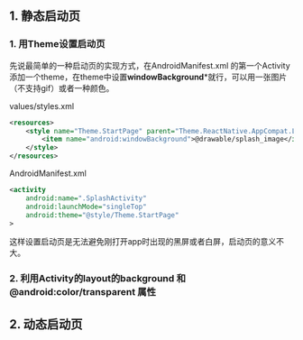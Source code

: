 ## 1. 静态启动页
### 1. 用Theme设置启动页
先说最简单的一种启动页的实现方式，在AndroidManifest.xml 的第一个Activity添加一个theme，在theme中设置**windowBackground***就行，可以用一张图片（不支持gif）或者一种颜色。

values/styles.xml
```xml
<resources>
    <style name="Theme.StartPage" parent="Theme.ReactNative.AppCompat.Light.NoActionBar.FullScreen">
        <item name="android:windowBackground">@drawable/splash_image</item>
    </style>
</resources>

```

AndroidManifest.xml
```xml
<activity
    android:name=".SplashActivity"
    android:launchMode="singleTop"
    android:theme="@style/Theme.StartPage"
>
```
这样设置启动页是无法避免刚打开app时出现的黑屏或者白屏，启动页的意义不大。

### 2. 利用Activity的layout的background 和 @android:color/transparent 属性


## 2. 动态启动页